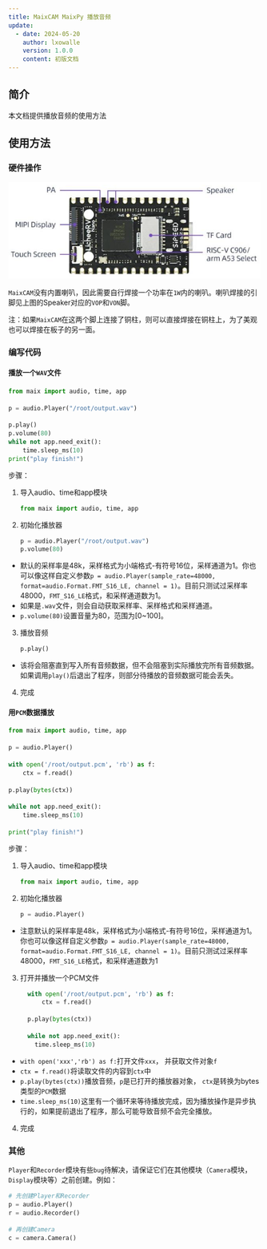```yaml
---
title: MaixCAM MaixPy 播放音频
update:
  - date: 2024-05-20
    author: lxowalle
    version: 1.0.0
    content: 初版文档
---
```


## 简介

本文档提供播放音频的使用方法


## 使用方法

### 硬件操作

![image-20240520134637905](../../../static/image/maixcam_hardware_back.png)

`MaixCAM`没有内置喇叭，因此需要自行焊接一个功率在`1W`内的喇叭。喇叭焊接的引脚见上图的Speaker对应的`VOP`和`VON`脚。

注：如果`MaixCAM`在这两个脚上连接了铜柱，则可以直接焊接在铜柱上，为了美观也可以焊接在板子的另一面。

### 编写代码

#### 播放一个`WAV`文件

```python
from maix import audio, time, app

p = audio.Player("/root/output.wav")

p.play()
p.volume(80)
while not app.need_exit():
    time.sleep_ms(10)
print("play finish!")
```

步骤：


1. 导入audio、time和app模块

   ```python
   from maix import audio, time, app
   ```

2. 初始化播放器

   ```python
   p = audio.Player("/root/output.wav")
   p.volume(80)
   ```

  - 默认的采样率是48k，采样格式为小端格式-有符号16位，采样通道为1。你也可以像这样自定义参数`p = audio.Player(sample_rate=48000, format=audio.Format.FMT_S16_LE, channel = 1)`。目前只测试过采样率48000，`FMT_S16_LE`格式，和采样通道数为1。
  - 如果是`.wav`文件，则会自动获取采样率、采样格式和采样通道。
  - `p.volume(80)`设置音量为80，范围为[0~100]。

3. 播放音频

   ```python
   p.play()
   ```

  - 该将会阻塞直到写入所有音频数据，但不会阻塞到实际播放完所有音频数据。如果调用`play()`后退出了程序，则部分待播放的音频数据可能会丢失。

4. 完成



#### 用`PCM`数据播放

```python
from maix import audio, time, app

p = audio.Player()

with open('/root/output.pcm', 'rb') as f:
    ctx = f.read()

p.play(bytes(ctx))

while not app.need_exit():
    time.sleep_ms(10)

print("play finish!")
```

步骤：


1. 导入audio、time和app模块

   ```python
   from maix import audio, time, app
   ```

2. 初始化播放器

   ```python
   p = audio.Player()
   ```
  - 注意默认的采样率是48k，采样格式为小端格式-有符号16位，采样通道为1。你也可以像这样自定义参数`p = audio.Player(sample_rate=48000, format=audio.Format.FMT_S16_LE, channel = 1)`。目前只测试过采样率48000，`FMT_S16_LE`格式，和采样通道数为1

3. 打开并播放一个PCM文件

   ```python
     with open('/root/output.pcm', 'rb') as f:
         ctx = f.read()
   
     p.play(bytes(ctx))
   
     while not app.need_exit():
       time.sleep_ms(10)
   ```

  - `with open('xxx','rb') as f:`打开文件`xxx`， 并获取文件对象`f`
  - `ctx = f.read()`将读取文件的内容到`ctx`中
  - `p.play(bytes(ctx))`播放音频，`p`是已打开的播放器对象， `ctx`是转换为bytes类型的`PCM`数据
  - `time.sleep_ms(10)`这里有一个循环来等待播放完成，因为播放操作是异步执行的，如果提前退出了程序，那么可能导致音频不会完全播放。

4. 完成



### 其他

`Player`和`Recorder`模块有些`bug`待解决，请保证它们在其他模块（`Camera`模块，`Display`模块等）之前创建。例如：

```python
# 先创建Player和Recorder
p = audio.Player()
r = audio.Recorder()

# 再创建Camera
c = camera.Camera()						
```
